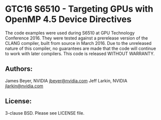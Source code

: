 GTC16 S6510 - Targeting GPUs with OpenMP 4.5 Device Directives
==============================================================
The code examples were used during S6510 at GPU Technology Conference
2016. They were tested against a prerelease version of the CLANG compiler,
built from source in March 2016. Due to the unreleased nature of this compiler,
no guarantees are made that the code will continue to work with later
compilers. This code is released WITHOUT WARRANTY.

Authors:
--------
James Beyer, NVIDIA <jbeyer@nvidia.com>
Jeff Larkin, NVIDIA <jlarkin@nvidia.com>

License:
-------
3-clause BSD. Please see LICENSE file.
